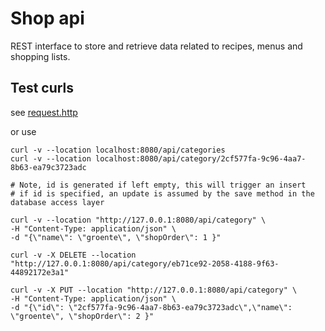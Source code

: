 # Shop api

REST interface to store and retrieve data related to recipes, menus and shopping lists.

## Test curls

see [request.http](.//src/main/resources/request.http)

or use

```
curl -v --location localhost:8080/api/categories
curl -v --location localhost:8080/api/category/2cf577fa-9c96-4aa7-8b63-ea79c3723adc

# Note, id is generated if left empty, this will trigger an insert
# if id is specified, an update is assumed by the save method in the database access layer

curl -v --location "http://127.0.0.1:8080/api/category" \
-H "Content-Type: application/json" \
-d "{\"name\": \"groente\", \"shopOrder\": 1 }"

curl -v -X DELETE --location "http://127.0.0.1:8080/api/category/eb71ce92-2058-4188-9f63-44892172e3a1"

curl -v -X PUT --location "http://127.0.0.1:8080/api/category" \
-H "Content-Type: application/json" \
-d "{\"id\": \"2cf577fa-9c96-4aa7-8b63-ea79c3723adc\",\"name\": \"groente\", \"shopOrder\": 2 }"
```
